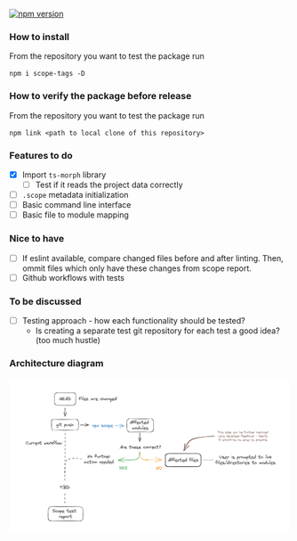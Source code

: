[![npm version](https://badge.fury.io/js/scope-tags.svg)](https://badge.fury.io/js/scope-tags)

### How to install

From the repository you want to test the package run

```
npm i scope-tags -D
```

### How to verify the package before release

From the repository you want to test the package run
```
npm link <path to local clone of this repository>
```

### Features to do

- [x] Import `ts-morph` library
    - [ ] Test if it reads the project data correctly
- [ ] `.scope` metadata initialization
- [ ] Basic command line interface
- [ ] Basic file to module mapping

### Nice to have

- [ ] If eslint available, compare changed files before and after linting. Then, ommit files which only have these changes from scope report.
- [ ] Github workflows with tests

### To be discussed

- [ ] Testing approach - how each functionality should be tested?
    - Is creating a separate test git repository for each test a good idea? (too much hustle)

### Architecture diagram

![Alt text](img/architecture.png)